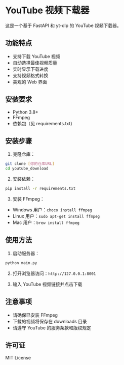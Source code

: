 # YouTube 视频下载器

这是一个基于 FastAPI 和 yt-dlp 的 YouTube 视频下载器。

## 功能特点

- 支持下载 YouTube 视频
- 自动选择最佳视频质量
- 实时显示下载进度
- 支持视频格式转换
- 美观的 Web 界面

## 安装要求

- Python 3.8+
- FFmpeg
- 依赖包（见 requirements.txt）

## 安装步骤

1. 克隆仓库：
```bash
git clone [你的仓库URL]
cd youtube_download
```

2. 安装依赖：
```bash
pip install -r requirements.txt
```

3. 安装 FFmpeg：
- Windows 用户：`choco install ffmpeg`
- Linux 用户：`sudo apt-get install ffmpeg`
- Mac 用户：`brew install ffmpeg`

## 使用方法

1. 启动服务器：
```bash
python main.py
```

2. 打开浏览器访问：`http://127.0.0.1:8001`

3. 输入 YouTube 视频链接并点击下载

## 注意事项

- 请确保已安装 FFmpeg
- 下载的视频将保存在 downloads 目录
- 请遵守 YouTube 的服务条款和版权规定

## 许可证

MIT License 